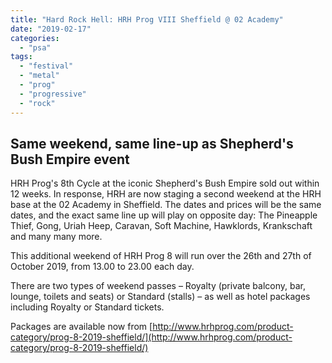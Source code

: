 ```yaml
---
title: "Hard Rock Hell: HRH Prog VIII Sheffield @ 02 Academy"
date: "2019-02-17"
categories: 
  - "psa"
tags: 
  - "festival"
  - "metal"
  - "prog"
  - "progressive"
  - "rock"
---
```


## Same weekend, same line-up as Shepherd's Bush Empire event

HRH Prog's 8th Cycle at the iconic Shepherd's Bush Empire sold out within 12 weeks. In response, HRH are now staging a second weekend at the HRH base at the 02 Academy in Sheffield. The dates and prices will be the same dates, and the exact same line up will play on opposite day: The Pineapple Thief, Gong, Uriah Heep, Caravan, Soft Machine, Hawklords, Krankschaft and many many more.

This additional weekend of HRH Prog 8 will run over the 26th and 27th of October 2019, from 13.00 to 23.00 each day.

There are two types of weekend passes – Royalty (private balcony, bar, lounge, toilets and seats) or Standard (stalls) – as well as hotel packages including Royalty or Standard tickets.

Packages are available now from [http://www.hrhprog.com/product-category/prog-8-2019-sheffield/](http://www.hrhprog.com/product-category/prog-8-2019-sheffield/)
